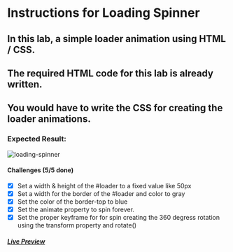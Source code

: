 # Instructions for Loading Spinner

## In this lab, a simple loader animation using HTML / CSS.

## The required HTML code for this lab is already written.

## You would have to write the CSS for creating the loader animations.

### Expected Result:

![loading-spinner](https://github-production-user-asset-6210df.s3.amazonaws.com/117529414/249524847-084c3084-7db2-4560-bdd5-3c9d2d962f0f.gif?X-Amz-Algorithm=AWS4-HMAC-SHA256&X-Amz-Credential=AKIAVCODYLSA53PQK4ZA%2F20241018%2Fus-east-1%2Fs3%2Faws4_request&X-Amz-Date=20241018T203112Z&X-Amz-Expires=300&X-Amz-Signature=e0072aec6ca2f253215526851469719ca8ef5efe9c2b9804db0d2e70654461fd&X-Amz-SignedHeaders=host)

#### Challenges (5/5 done)

- [x] Set a width & height of the #loader to a fixed value like 50px
- [x] Set a width for the border of the #loader and color to gray
- [x] Set the color of the border-top to blue
- [x] Set the animate property to spin forever.
- [x] Set the proper keyframe for for spin creating the 360 degress rotation using the transform property and rotate()

##### [Live Preview](https://selimbiber.github.io/Vanilla-CSS-Challenges/Day16-loading-spinner/)
